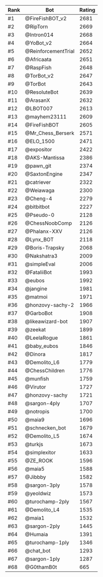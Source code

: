 Rank|Bot|Rating
---|---|---
#1|@FireFishBOT_v2|2681
#2|@RipTorn|2669
#3|@Intron014|2668
#4|@YoBot_v2|2664
#5|@ReinforcementTrial|2652
#6|@Africaata|2651
#7|@RaspFish|2648
#8|@TorBot_v2|2647
#9|@TorBot|2643
#10|@ResoluteBot|2639
#11|@ArasanX|2632
#12|@LBOT007|2613
#13|@mayhem23111|2609
#14|@FireFishBOT|2605
#15|@Mr_Chess_Berserk|2571
#16|@ELO_1500|2471
#17|@expositor|2422
#18|@AKS-Mantissa|2386
#19|@pawn_git|2374
#20|@SaxtonEngine|2347
#21|@catriever|2322
#22|@Weiawaga|2300
#23|@Cheng-4|2279
#24|@bitbitbot|2227
#25|@Pseudo-0|2128
#26|@ChessNoobComp|2126
#27|@Phalanx-XXV|2126
#28|@Lynx_BOT|2118
#29|@Boris-Trapsky|2068
#30|@Nakshatra3|2009
#31|@simpleEval|2006
#32|@FataliiBot|1993
#33|@eubos|1992
#34|@jangine|1981
#35|@matmoi|1971
#36|@honzovy-sachy-2|1966
#37|@GarboBot|1908
#38|@likeawizard-bot|1907
#39|@zeekat|1899
#40|@LeelaRogue|1861
#41|@baby_eubos|1846
#42|@Dinora|1817
#43|@Demolito_L6|1779
#44|@ChessChildren|1776
#45|@munfish|1759
#46|@Virutor|1727
#47|@honzovy-sachy|1721
#48|@sargon-4ply|1707
#49|@notropis|1700
#50|@maia9|1696
#51|@schnecken_bot|1679
#52|@Demolito_L5|1674
#53|@turkjs|1673
#54|@simplexitor|1633
#55|@ZE_ROOK|1596
#56|@maia5|1588
#57|@Jibbby|1582
#58|@sargon-3ply|1578
#59|@yeoldwiz|1573
#60|@turochamp-2ply|1567
#61|@Demolito_L4|1535
#62|@maia1|1532
#63|@sargon-2ply|1445
#64|@Humaia|1391
#65|@turochamp-1ply|1346
#66|@chat_bot|1293
#67|@sargon-1ply|1287
#68|@G0thamB0t|665
